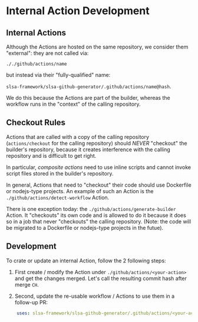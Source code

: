 # Internal Action Development

## Internal Actions
Although the Actions are hosted on the same repository, we consider them "external": they are not called via:

```././github/actions/name```

but instead via their "fully-qualified" name:

```slsa-framework/slsa-github-generator/.github/actions/name@hash```. 

We do this because the Actions are part of the builder, whereas the workflow runs in the "context" of the calling repository.

## Checkout Rules
Actions that are called with a copy of the calling repository (`actions/checkout` for the calling repository)
should *NEVER* "checkout" the builder's repository, because it creates interference with the calling repository
and is difficult to get right.
    
In particular, *composite actions* need to use inline scripts and cannot invoke script files stored in the builder's repository.

In general, Actions that need to "checkout" their code should use Dockerfile or nodejs-type projects. An example of such an Action
is the `./github/actions/detect-workflow` Action.

There is one exception today: the `./github/actions/generate-builder` Action. It "checkouts" its own code and is allowed to do it
because it does so in a job that never "checkouts" the calling repository. (Note: the code will be migrated to 
a Dockerfile or nodejs-type projects in the futue).

## Development

To crate or update an internal Action, follow the 2 following steps:

1. First create / modify the Action under `./github/actions/<your-action>` and get the changes merged. Let's call the resulting
commit hash after merge `CH`.

1. Second, update the re-usable workflow / Actions to use them in a follow-up PR:
```yaml
    uses: slsa-framework/slsa-github-generator/.github/actions/<your-action>@CH
```
